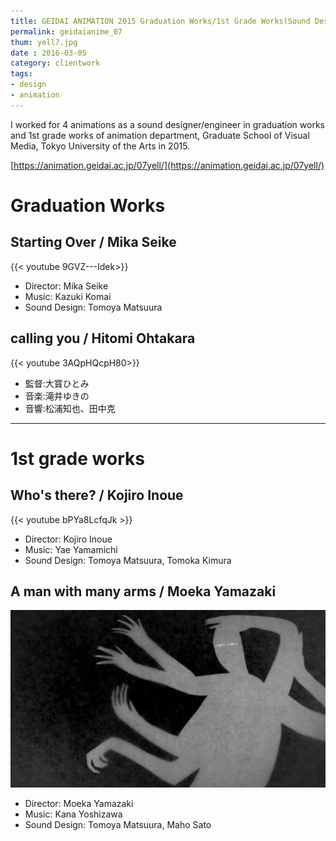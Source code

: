 ```yaml
---
title: GEIDAI ANIMATION 2015 Graduation Works/1st Grade Works(Sound Design)
permalink: geidaianime_07
thum: yell7.jpg
date : 2016-03-05
category: clientwork
tags:
- design
- animation
---
```



I worked for 4 animations as a sound designer/engineer in graduation works and 1st grade works of animation department, Graduate School of Visual Media, Tokyo University of the Arts in 2015.

[https://animation.geidai.ac.jp/07yell/](https://animation.geidai.ac.jp/07yell/)

# Graduation Works

## Starting Over / Mika Seike

<!-- <iframe width="560" height="315" src="https://www.youtube.com/embed/9GVZ---Idek" frameborder="0" allow="accelerometer; autoplay; encrypted-media; gyroscope; picture-in-picture" allowfullscreen></iframe> -->

{{< youtube 9GVZ---Idek>}}

- Director: Mika Seike
- Music: Kazuki Komai
- Sound Design: Tomoya Matsuura


## calling you / Hitomi Ohtakara

<!-- <iframe width="560" height="315" src="https://www.youtube.com/embed/3AQpHQcpH80" frameborder="0" allow="accelerometer; autoplay; encrypted-media; gyroscope; picture-in-picture" allowfullscreen></iframe> -->

{{< youtube 3AQpHQcpH80>}}

- 監督:大寳ひとみ
- 音楽:滝井ゆきの
- 音響:松浦知也、田中克

---
# 1st grade works

## Who's there? / Kojiro Inoue

<!-- <iframe style = "max-width:560px;" height="315" src="https://www.youtube.com/embed/bPYa8LcfqJk" frameborder="0" allow="accelerometer; autoplay; encrypted-media; gyroscope; picture-in-picture" allowfullscreen></iframe> -->

{{< youtube bPYa8LcfqJk >}}

- Director: Kojiro Inoue
- Music: Yae Yamamichi
- Sound Design: Tomoya Matsuura, Tomoka Kimura

## A man with many arms / Moeka Yamazaki

![](moekayamazaki.jpg)

- Director: Moeka Yamazaki
- Music: Kana Yoshizawa
- Sound Design: Tomoya Matsuura, Maho Sato

